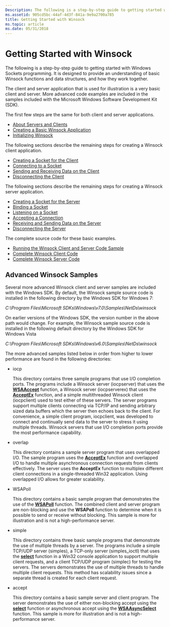 ```yaml
---
Description: The following is a step-by-step guide to getting started with Windows Sockets programming.
ms.assetid: 905cd5bc-44af-4d3f-841a-9e9a2700a785
title: Getting Started with Winsock
ms.topic: article
ms.date: 05/31/2018
---
```


# Getting Started with Winsock

The following is a step-by-step guide to getting started with Windows Sockets programming. It is designed to provide an understanding of basic Winsock functions and data structures, and how they work together.

The client and server application that is used for illustration is a very basic client and server. More advanced code examples are included in the samples included with the Microsoft Windows Software Development Kit (SDK).

The first few steps are the same for both client and server applications.

-   [About Servers and Clients](about-clients-and-servers.md)
-   [Creating a Basic Winsock Application](creating-a-basic-winsock-application.md)
-   [Initializing Winsock](initializing-winsock.md)

The following sections describe the remaining steps for creating a Winsock client application.

-   [Creating a Socket for the Client](creating-a-socket-for-the-client.md)
-   [Connecting to a Socket](connecting-to-a-socket.md)
-   [Sending and Receiving Data on the Client](sending-and-receiving-data-on-the-client.md)
-   [Disconnecting the Client](disconnecting-the-client.md)

The following sections describe the remaining steps for creating a Winsock server application.

-   [Creating a Socket for the Server](creating-a-socket-for-the-server.md)
-   [Binding a Socket](binding-a-socket.md)
-   [Listening on a Socket](listening-on-a-socket.md)
-   [Accepting a Connection](accepting-a-connection.md)
-   [Receiving and Sending Data on the Server](receiving-and-sending-data-on-the-server.md)
-   [Disconnecting the Server](disconnecting-the-server.md)

The complete source code for these basic examples.

-   [Running the Winsock Client and Server Code Sample](finished-server-and-client-code.md)
-   [Complete Winsock Client Code](complete-client-code.md)
-   [Complete Winsock Server Code](complete-server-code.md)

## Advanced Winsock Samples

Several more advanced Winsock client and server samples are included with the Windows SDK. By default, the Winsock sample source code is installed in the following directory by the Windows SDK for Windows 7:

*C:\\Program Files\\Microsoft SDKs\\Windows\\v7.0\\Samples\\NetDs\\winsock*

On earlier versions of the Windows SDK, the version number in the above path would change. For example, the Winsock sample source code is installed in the following default directory by the Windows SDK for Windows Vista

*C:\\Program Files\\Microsoft SDKs\\Windows\\v6.0\\Samples\\NetDs\\winsock*

The more advanced samples listed below in order from higher to lower performance are found in the following directories:

-   iocp

    This directory contains three sample programs that use I/O completion ports. The programs include a Winsock server (iocpserver) that uses the [**WSAAccept**](/windows/desktop/api/Winsock2/nf-winsock2-wsaaccept) function, a Winsock server (iocpserverex) that uses the [**AcceptEx**](https://msdn.microsoft.com/library/ms737524(v=VS.85).aspx) function, and a simple multithreaded Winsock client (iocpclient) used to test either of these servers. The server programs support multiple clients connecting via TCP/IP and sending arbitrary sized data buffers which the server then echoes back to the client. For convenience, a simple client program, iocpclient, was developed to connect and continually send data to the server to stress it using multiple threads. Winsock servers that use I/O completion ports provide the most performance capability.

-   overlap

    This directory contains a sample server program that uses overlapped I/O. The sample program uses the [**AcceptEx**](https://msdn.microsoft.com/library/ms737524(v=VS.85).aspx) function and overlapped I/O to handle multiple asynchronous connection requests from clients effectively. The server uses the **AcceptEx** function to multiplex different client connections in a single-threaded Win32 application. Using overlapped I/O allows for greater scalability.

-   WSAPoll

    This directory contains a basic sample program that demonstrates the use of the [**WSAPoll**](https://msdn.microsoft.com/library/ms741669(v=VS.85).aspx) function. The combined client and server program are non-blocking and use the **WSAPoll** function to determine when it is possible to send or receive without blocking. This sample is more for illustration and is not a high-performance server.

-   simple

    This directory contains three basic sample programs that demonstrate the use of multiple threads by a server. The programs include a simple TCP/UDP server (simples), a TCP-only server (simples\_ioctl) that uses the [**select**](/windows/desktop/api/Winsock2/nf-winsock2-select) function in a Win32 console application to support multiple client requests, and a client TCP/UDP program (simplec) for testing the servers. The servers demonstrates the use of multiple threads to handle multiple client requests. This method has scalability issues since a separate thread is created for each client request.

-   accept

    This directory contains a basic sample server and client program. The server demonstrates the use of either non-blocking accept using the [**select**](/windows/desktop/api/Winsock2/nf-winsock2-select) function or asynchronous accept using the [**WSAAsyncSelect**](/windows/desktop/api/winsock/nf-winsock-wsaasyncselect) function. This sample is more for illustration and is not a high-performance server.

 

 



